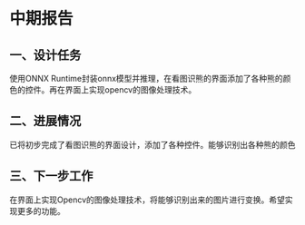 # 中期报告
## 一、设计任务
  使用ONNX Runtime封装onnx模型并推理，在看图识熊的界面添加了各种熊的颜色的控件。再在界面上实现opencv的图像处理技术。
## 二、进展情况
已将初步完成了看图识熊的界面设计，添加了各种控件。能够识别出各种熊的颜色
## 三、下一步工作
在界面上实现Opencv的图像处理技术，将能够识别出来的图片进行变换。希望实现更多的功能。